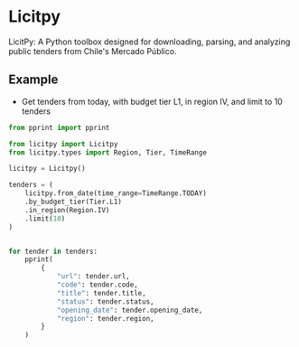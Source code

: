 # Licitpy

LicitPy: A Python toolbox designed for downloading, parsing, and analyzing public tenders from Chile's Mercado Público.

## Example

- Get tenders from today, with budget tier L1, in region IV, and limit to 10 tenders

```python
from pprint import pprint

from licitpy import Licitpy
from licitpy.types import Region, Tier, TimeRange

licitpy = Licitpy()

tenders = (
    licitpy.from_date(time_range=TimeRange.TODAY)
    .by_budget_tier(Tier.L1)
    .in_region(Region.IV)
    .limit(10)
)


for tender in tenders:
    pprint(
        {
            "url": tender.url,
            "code": tender.code,
            "title": tender.title,
            "status": tender.status,
            "opening_date": tender.opening_date,
            "region": tender.region,
        }
    )
```
